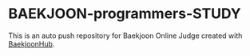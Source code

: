 # BAEKJOON-programmers-STUDY
This is an auto push repository for Baekjoon Online Judge created with [BaekjoonHub](https://github.com/BaekjoonHub/BaekjoonHub).
